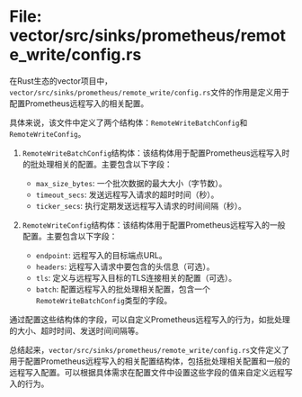 # File: vector/src/sinks/prometheus/remote_write/config.rs

在Rust生态的vector项目中，`vector/src/sinks/prometheus/remote_write/config.rs`文件的作用是定义用于配置Prometheus远程写入的相关配置。

具体来说，该文件中定义了两个结构体：`RemoteWriteBatchConfig`和`RemoteWriteConfig`。

1. `RemoteWriteBatchConfig`结构体：该结构体用于配置Prometheus远程写入时的批处理相关的配置。主要包含以下字段：
   - `max_size_bytes`: 一个批次数据的最大大小（字节数）。
   - `timeout_secs`: 发送远程写入请求的超时时间（秒）。
   - `ticker_secs`: 执行定期发送远程写入请求的时间间隔（秒）。

2. `RemoteWriteConfig`结构体：该结构体用于配置Prometheus远程写入的一般配置。主要包含以下字段：
   - `endpoint`: 远程写入的目标端点URL。
   - `headers`: 远程写入请求中要包含的头信息（可选）。
   - `tls`: 定义与远程写入目标的TLS连接相关的配置（可选）。
   - `batch`: 配置远程写入的批处理相关配置，包含一个`RemoteWriteBatchConfig`类型的字段。

通过配置这些结构体的字段，可以自定义Prometheus远程写入的行为，如批处理的大小、超时时间、发送时间间隔等。

总结起来，`vector/src/sinks/prometheus/remote_write/config.rs`文件定义了用于配置Prometheus远程写入的相关配置结构体，包括批处理相关配置和一般的远程写入配置。可以根据具体需求在配置文件中设置这些字段的值来自定义远程写入的行为。

